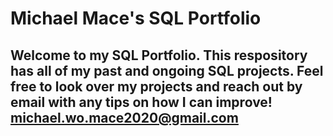 # Michael Mace's SQL Portfolio

## Welcome to my SQL Portfolio. This respository has all of my past and ongoing SQL projects. Feel free to look over my projects and reach out by email with any tips on how I can improve! michael.wo.mace2020@gmail.com
